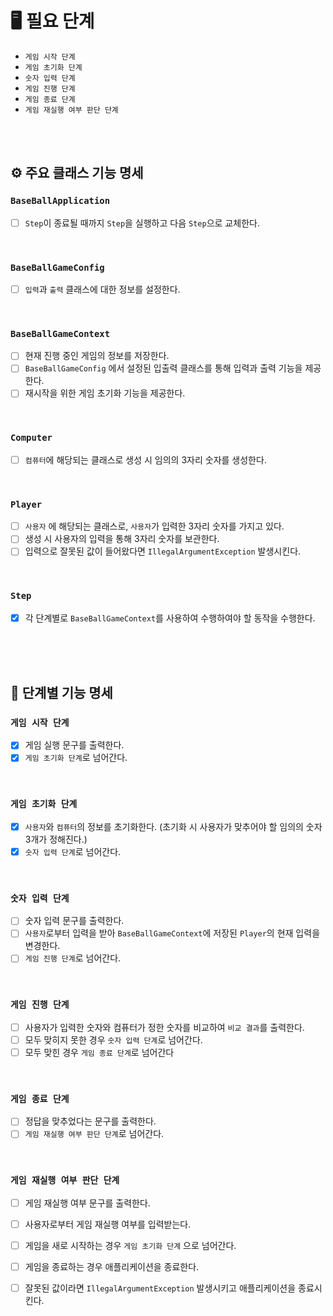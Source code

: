
# 🖥 필요 단계
- `게임 시작 단계`
- `게임 초기화 단계`
- `숫자 입력 단계`
- `게임 진행 단계`
- `게임 종료 단계`
- `게임 재실행 여부 판단 단계`

<br> 
<br>

## ⚙️ 주요 클래스 기능 명세

### `BaseBallApplication`
- [ ] `Step`이 종료될 때까지 `Step`을 실행하고 다음 `Step`으로 교체한다.

<br>

### `BaseBallGameConfig`
- [ ] `입력`과 `출력` 클래스에 대한 정보를 설정한다.

<br>

### `BaseBallGameContext`
- [ ] 현재 진행 중인 게임의 정보를 저장한다.
- [ ] `BaseBallGameConfig` 에서 설정된 입출력 클래스를 통해 입력과 출력 기능을 제공한다.
- [ ] 재시작을 위한 게임 초기화 기능을 제공한다.

<br>

### `Computer`
- [ ] `컴퓨터`에 해당되는 클래스로 생성 시 임의의 3자리 숫자를 생성한다.

<br>

### `Player`
- [ ] `사용자` 에 해당되는 클래스로, `사용자`가 입력한 3자리 숫자를 가지고 있다.
- [ ] 생성 시 사용자의 입력을 통해 3자리 숫자를 보관한다.
- [ ] 입력으로 잘못된 값이 들어왔다면 `IllegalArgumentException` 발생시킨다.

<br> 

### `Step`
- [X] 각 단계별로 `BaseBallGameContext`를 사용하여 수행하여야 할 동작을 수행한다.

<br> <br> <br>

## 🎯 단계별 기능 명세

### `게임 시작 단계`
- [X] 게임 실행 문구를 출력한다.
- [X] `게임 초기화 단계`로 넘어간다.

<br>

### `게임 초기화 단계`
- [X] `사용자`와 `컴퓨터`의 정보를 초기화한다. (초기화 시 사용자가 맞추어야 할 임의의 숫자 3개가 정해진다.)
- [X] `숫자 입력 단계`로 넘어간다.

<br> 

### `숫자 입력 단계`
- [ ] 숫자 입력 문구를 출력한다.
- [ ] `사용자`로부터 입력을 받아 `BaseBallGameContext`에 저장된 `Player`의 현재 입력을 변경한다.
- [ ] `게임 진행 단계`로 넘어간다.

<br> 

### `게임 진행 단계`
- [ ] 사용자가 입력한 숫자와 컴퓨터가 정한 숫자를 비교하여 `비교 결과`를 출력한다.
- [ ] 모두 맞히지 못한 경우 `숫자 입력 단계`로 넘어간다.
- [ ] 모두 맞힌 경우 `게임 종료 단계`로 넘어간다

<br> 

### `게임 종료 단계`
- [ ] 정답을 맞추었다는 문구를 출력한다.
- [ ] `게임 재실행 여부 판단 단계`로 넘어간다.

<br> 

### `게임 재실행 여부 판단 단계`
- [ ] 게임 재실행 여부 문구를 출력한다.
- [ ] 사용자로부터 게임 재실행 여부를 입력받는다.
- [ ] 게임을 새로 시작하는 경우 `게임 초기화 단계` 으로 넘어간다.
- [ ] 게임을 종료하는 경우 애플리케이션을 종료한다.
- [ ] 잘못된 값이라면 `IllegalArgumentException` 발생시키고 애플리케이션을 종료시킨다.


<br> <br> 